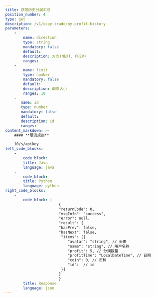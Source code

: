 ```yaml
---
title: 获取历史分润汇总
position_number: 4
type: get
description: /v1/copy-trade/my-profit-history
parameters:
    -
        name: direction
        type: string
        mandatory: false
        default:
        description: 方向(NEXT, PREV)
        ranges:
    -
        name: limit
        type: number
        mandatory: false
        default:
        description: 翻页大小
        ranges: 10
    -
       name: id
       type: number
       mandatory: false
       default:
       description: id
       ranges:
content_markdown: >-
    #### **限流规则**

    10/s/apikey
left_code_blocks:
    -
        code_block:
        title: Java
        language: java
    -
        code_block:
        title: Python
        language: python
right_code_blocks:
    -
        code_block: |-
                        {
                        "returnCode": 0,
                        "msgInfo": "success",
                        "error": null,
                        "result": {
                        "hasPrev": false,
                        "hasNext": false,
                         "items": [{
                            "avatar": "string", // 头像
                            "name": "string", // 用户名称
                            "profit": 5, // 分润数量
                            "profitTime": "LocalDateTime", // 日期
                            "coin": 0, // 币种
                            "id":  // id
                         }]
                        }
                        }
        title: Response
        language: json
---
```

